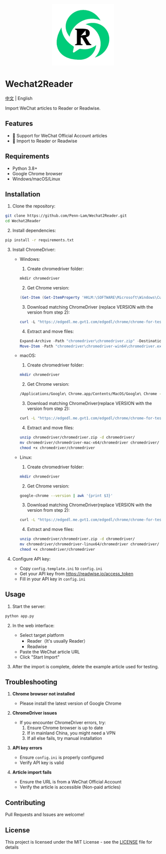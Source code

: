 <p align="center">
  <img src="images/logo.png" alt="Wechat2Reader Logo" width="200">
</p>

# Wechat2Reader

[中文](README.md) | English

Import WeChat articles to Reader or Readwise.

## Features
- 📱 Support for WeChat Official Account articles
- 🔄 Import to Reader or Readwise

## Requirements

- Python 3.8+
- Google Chrome browser
- Windows/macOS/Linux

## Installation

1. Clone the repository:
```bash
git clone https://github.com/Penn-Lam/Wechat2Reader.git
cd Wechat2Reader
```

2. Install dependencies:
```bash
pip install -r requirements.txt
```

3. Install ChromeDriver:
   - Windows:
     1. Create chromedriver folder:
     ```powershell
     mkdir chromedriver
     ```
     2. Get Chrome version:
     ```powershell
     (Get-Item (Get-ItemProperty 'HKLM:\SOFTWARE\Microsoft\Windows\CurrentVersion\App Paths\chrome.exe').'(Default)').VersionInfo.FileVersion
     ```
     3. Download matching ChromeDriver (replace VERSION with the version from step 2):
     ```powershell
     curl -L "https://edgedl.me.gvt1.com/edgedl/chrome/chrome-for-testing/VERSION/win64/chromedriver-win64.zip" -o chromedriver\chromedriver.zip
     ```
     4. Extract and move files:
     ```powershell
     Expand-Archive -Path "chromedriver\chromedriver.zip" -DestinationPath "chromedriver" -Force
     Move-Item -Path "chromedriver\chromedriver-win64\chromedriver.exe" -Destination "chromedriver\chromedriver.exe" -Force
     ```

   - macOS:
     1. Create chromedriver folder:
     ```bash
     mkdir chromedriver
     ```
     2. Get Chrome version:
     ```bash
     /Applications/Google\ Chrome.app/Contents/MacOS/Google\ Chrome --version | awk '{print $3}'
     ```
     3. Download matching ChromeDriver(replace VERSION with the version from step 2):
     ```bash
     curl -L "https://edgedl.me.gvt1.com/edgedl/chrome/chrome-for-testing/VERSION/mac-x64/chromedriver-mac-x64.zip" -o chromedriver/chromedriver.zip
     ```
     4. Extract and move files:
     ```bash
     unzip chromedriver/chromedriver.zip -d chromedriver/
     mv chromedriver/chromedriver-mac-x64/chromedriver chromedriver/
     chmod +x chromedriver/chromedriver
     ```

   - Linux:
     1. Create chromedriver folder:
     ```bash
     mkdir chromedriver
     ```
     2. Get Chrome version:
     ```bash
     google-chrome --version | awk '{print $3}'
     ```
     3. Download matching ChromeDriver(replace VERSION with the version from step 2):
     ```bash
     curl -L "https://edgedl.me.gvt1.com/edgedl/chrome/chrome-for-testing/VERSION/linux64/chromedriver-linux64.zip" -o chromedriver/chromedriver.zip
     ```
     4. Extract and move files:
     ```bash
     unzip chromedriver/chromedriver.zip -d chromedriver/
     mv chromedriver/chromedriver-linux64/chromedriver chromedriver/
     chmod +x chromedriver/chromedriver
     ```

4. Configure API key:
   - Copy `config.template.ini` to `config.ini`
   - Get your API key from https://readwise.io/access_token
   - Fill in your API key in `config.ini`

## Usage

1. Start the server:
```bash
python app.py
```

2. In the web interface:
   - Select target platform
      - Reader（It's usually Reader）
      - Readwise
   - Paste the WeChat article URL
   - Click "Start Import"
   
3. After the import is complete, delete the example article used for testing.

## Troubleshooting

1. **Chrome browser not installed**
   - Please install the latest version of Google Chrome

2. **ChromeDriver issues**
   - If you encounter ChromeDriver errors, try:
     1. Ensure Chrome browser is up to date
     2. If in mainland China, you might need a VPN
     3. If all else fails, try manual installation

3. **API key errors**
   - Ensure `config.ini` is properly configured
   - Verify API key is valid

4. **Article import fails**
   - Ensure the URL is from a WeChat Official Account
   - Verify the article is accessible (Non-paid articles)

## Contributing

Pull Requests and Issues are welcome!

## License

This project is licensed under the MIT License - see the [LICENSE](LICENSE.txt) file for details
